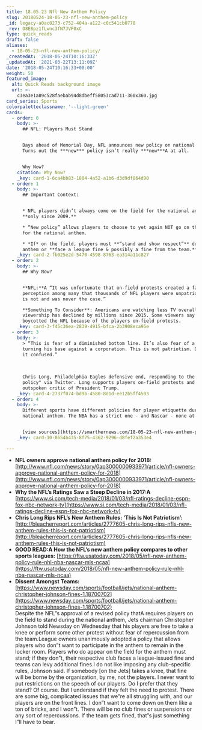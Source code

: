 ```yaml
---
title: 18.05.23 Nfl New Anthem Policy
slug: 20180524-18-05-23-nfl-new-anthem-policy
_id: legacy-a0ac0273-c752-404a-a122-c0c541cb0778
_rev: O8E8pz1fLwnc3fN7JVF0xC
type: quick_reads
draft: false
aliases:
  - 18-05-23-nfl-new-anthem-policy/
_createdAt: '2018-05-24T10:16:33Z'
_updatedAt: '2021-03-22T13:11:09Z'
date: '2018-05-24T10:16:33+00:00'
weight: 50
featured_image:
  alt: Quick Reads background image
  url: >-
    c3ea3e1a89c528faebab94d8dbeff58053cad711-360x360.jpg
card_series: Sports
colorpaletteclassname: '--light-green'
cards:
  - order: 0
    body: >-
      ## NFL: Players Must Stand


      Days ahead of Memorial Day, NFL announces new policy on national anthem.
      Turns out the ***new*** policy isn’t really ***new***A at all.


      Why Now?
    citation: Why Now?
    _key: card-1-6ca4bb83-1804-4a52-a1b6-d3d9df864d90
  - order: 1
    body: >-
      ## Important Context:


      * NFL players didn’t always come on the field for the national anthem –
      **only since 2009.**

      * “New policy” allows players to choose to yet again NOT go on the field
      for the national anthem.

      * *If* on the field, players must **“stand and show respect”** during the
      anthem or **face a league fine & possibly a fine from the team.**
    _key: card-2-fb025e2d-5470-4598-8763-ea314a11c827
  - order: 2
    body: >-
      ## Why Now?


      **NFL:**A “It was unfortunate that on-field protests created a false
      perception among many that thousands of NFL players were unpatriotic. This
      is not and was never the case.”  

      **Something To Consider**: Americans are watching less TV overall & NFL
      viewership has declined by millions since 2015. Some viewers say they
      boycotted the NFL because of the players on-field protests.
    _key: card-3-f45c36ea-2839-4915-bfca-2b3908eca95e
  - order: 3
    body: >-
      > “This is fear of a diminished bottom line. It’s also fear of a president
      turning his base against a corporation. This is not patriotism. Don’t get
      it confused.”  
        
        
        
      Chris Long, Philadelphia Eagles defensive end, responding to the "new
      policy" via Twitter. Long supports players on-field protests and is an
      outspoken critic of President Trump.
    _key: card-4-2737f074-bd9b-4580-8d1d-ee12b5ff4503
  - order: 4
    body: >-
      Different sports have different policies for player etiquette during the
      national anthem. The NBA has a strict one - and Nascar - none at all.


      [view sources](https://smarthernews.com/18-05-23-nfl-new-anthem-policy/)
    _key: card-10-8654b435-8f75-4362-9296-d8fef2a353e4

---
```

* **NFL owners approve national anthem policy for 2018:** [http://www.nfl.com/news/story/0ap3000000933971/article/nfl-owners-approve-national-anthem-policy-for-2018](http://www.nfl.com/news/story/0ap3000000933971/article/nfl-owners-approve-national-anthem-policy-for-2018)
* **Why the NFL’s Ratings Saw a Steep Decline in 2017:A** [https://www.si.com/tech-media/2018/01/03/nfl-ratings-decline-espn-fox-nbc-network-tv](https://www.si.com/tech-media/2018/01/03/nfl-ratings-decline-espn-fox-nbc-network-tv)
* **Chris Long Rips NFL’s New Anthem Rules: ‘This Is Not Patriotism’:** [http://bleacherreport.com/articles/2777605-chris-long-rips-nfls-new-anthem-rules-this-is-not-patriotism](http://bleacherreport.com/articles/2777605-chris-long-rips-nfls-new-anthem-rules-this-is-not-patriotism)
* **GOOD READ:A How the NFL’s new anthem policy compares to other sports leagues:** [https://ftw.usatoday.com/2018/05/nfl-new-anthem-policy-rule-nhl-nba-nascar-mls-ncaa](https://ftw.usatoday.com/2018/05/nfl-new-anthem-policy-rule-nhl-nba-nascar-mls-ncaa)
* **Dissent Amongst Teams:** [https://www.newsday.com/sports/football/jets/national-anthem-christopher-johnson-fines-1.18700702](https://www.newsday.com/sports/football/jets/national-anthem-christopher-johnson-fines-1.18700702)  
Despite the NFL”s approval of a revised policy thatA requires players on the field to stand during the national anthem, Jets chairman Christopher Johnson told Newsday on Wednesday that his players are free to take a knee or perform some other protest without fear of repercussion from the team.League owners unanimously adopted a policy that allows players who don”t want to participate in the anthem to remain in the locker room. Players who do appear on the field for the anthem must stand; if they don”t, their respective club faces a league-issued fine and teams can levy additional fines.I do not like imposing any club-specific rules, Johnson said. If somebody [on the Jets] takes a knee, that fine will be borne by the organization, by me, not the players. I never want to put restrictions on the speech of our players. Do I prefer that they stand? Of course. But I understand if they felt the need to protest. There are some big, complicated issues that we”re all struggling with, and our players are on the front lines. I don”t want to come down on them like a ton of bricks, and I won”t. There will be no club fines or suspensions or any sort of repercussions. If the team gets fined, that”s just something I”ll have to bear.